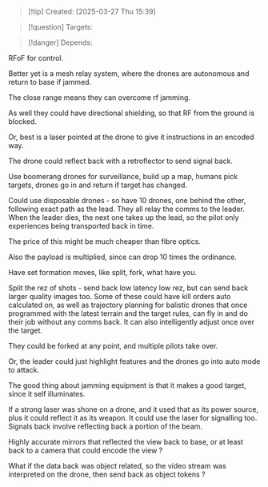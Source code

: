 
>[!tip] Created: [2025-03-27 Thu 15:39]

>[!question] Targets: 

>[!danger] Depends: 

RFoF for control.

Better yet is a mesh relay system, where the drones are autonomous and return to base if jammed.

The close range means they can overcome rf jamming.

As well they could have directional shielding, so that RF from the ground is blocked.

Or, best is a laser pointed at the drone to give it instructions in an encoded way.

The drone could reflect back with a retroflector to send signal back.

Use boomerang drones for surveillance, build up a map, humans pick targets, drones go in and return if target has changed.

Could use disposable drones - so have 10 drones, one behind the other, following exact path as the lead.  They all relay the comms to the leader.  When the leader dies, the next one takes up the lead, so the pilot only experiences being transported back in time.

The price of this might be much cheaper than fibre optics.

Also the payload is multiplied, since can drop 10 times the ordinance.

Have set formation moves, like split, fork, what have you.

Split the rez of shots - send back low latency low rez, but can send back larger quality images too.  Some of these could have kill orders auto calculated on, as well as trajectory planning for balistic drones that once programmed with the latest terrain and the target rules, can fly in and do their job without any comms back.  It can also intelligently adjust once over the target.

They could be forked at any point, and multiple pilots take over.

Or, the leader could just highlight features and the drones go into auto mode to attack.

The good thing about jamming equipment is that it makes a good target, since it self illuminates.

If a strong laser was shone on a drone, and it used that as its power source, plus it could reflect it as its weapon.  It could use the laser for signalling too.  Signals back involve reflecting back a portion of the beam.

Highly accurate mirrors that reflected the view back to base, or at least back to a camera that could encode the view ?

What if the data back was object related, so the video stream was interpreted on the drone, then send back as object tokens ?